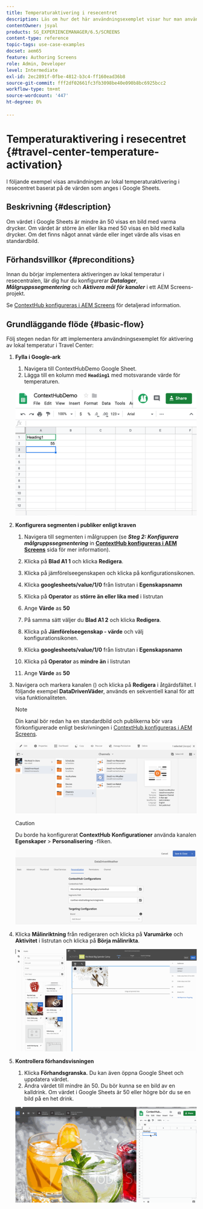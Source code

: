 ```yaml
---
title: Temperaturaktivering i resecentret
description: Läs om hur det här användningsexemplet visar hur man använder lokal temperaturaktivering i resecentret baserat på värdena i Google Sheets.
contentOwner: jsyal
products: SG_EXPERIENCEMANAGER/6.5/SCREENS
content-type: reference
topic-tags: use-case-examples
docset: aem65
feature: Authoring Screens
role: Admin, Developer
level: Intermediate
exl-id: 2ec2891f-0fbe-4812-b3c4-ff160ead36b8
source-git-commit: fff2df02661fc3fb3098be40e090b8bc6925bcc2
workflow-type: tm+mt
source-wordcount: '447'
ht-degree: 0%

---
```


# Temperaturaktivering i resecentret {#travel-center-temperature-activation}

I följande exempel visas användningen av lokal temperaturaktivering i resecentret baserat på de värden som anges i Google Sheets.

## Beskrivning {#description}

Om värdet i Google Sheets är mindre än 50 visas en bild med varma drycker. Om värdet är större än eller lika med 50 visas en bild med kalla drycker. Om det finns något annat värde eller inget värde alls visas en standardbild.

## Förhandsvillkor {#preconditions}

Innan du börjar implementera aktiveringen av lokal temperatur i resecentralen, lär dig hur du konfigurerar ***Datalager***, ***Målgruppssegmentering*** och ***Aktivera mål för kanaler*** i ett AEM Screens-projekt.

Se [ContextHub konfigureras i AEM Screens](configuring-context-hub.md) för detaljerad information.

## Grundläggande flöde {#basic-flow}

Följ stegen nedan för att implementera användningsexemplet för aktivering av lokal temperatur i Travel Center:

1. **Fylla i Google-ark**

   1. Navigera till ContextHubDemo Google Sheet.
   1. Lägga till en kolumn med **`Heading1`** med motsvarande värde för temperaturen.

   ![screen_shot_2019-05-08at112911am](assets/screen_shot_2019-05-08at112911am.png)

1. **Konfigurera segmenten i publiker enligt kraven**

   1. Navigera till segmenten i målgruppen (se ***Steg 2: Konfigurera målgruppssegmentering*** in **[ContextHub konfigureras i AEM Screens](configuring-context-hub.md)** sida för mer information).

   1. Klicka på **Blad A1 1** och klicka **Redigera**.

   1. Klicka på jämförelseegenskapen och klicka på konfigurationsikonen.
   1. Klicka **googlesheets/value/1/0** från listrutan i **Egenskapsnamn**

   1. Klicka på **Operator** as **större än eller lika med** i listrutan

   1. Ange **Värde** as **50**

   1. På samma sätt väljer du **Blad A1 2** och klicka **Redigera**.

   1. Klicka på **Jämförelseegenskap - värde** och välj konfigurationsikonen.
   1. Klicka **googlesheets/value/1/0** från listrutan i **Egenskapsnamn**

   1. Klicka på **Operator** as **mindre än** i listrutan

   1. Ange **Värde** as **50**

1. Navigera och markera kanalen () och klicka på **Redigera** i åtgärdsfältet. I följande exempel **DataDrivenVäder**, används en sekventiell kanal för att visa funktionaliteten.

   >[!NOTE]
   >
   >Din kanal bör redan ha en standardbild och publikerna bör vara förkonfigurerade enligt beskrivningen i [ContextHub konfigureras i AEM Screens](configuring-context-hub.md).

   ![screen_shot_2019-05-08at113022am](assets/screen_shot_2019-05-08at113022am.png)

   >[!CAUTION]
   >
   >Du borde ha konfigurerat **ContextHub** **Konfigurationer** använda kanalen **Egenskaper** > **Personalisering** -fliken.

   ![screen_shot_2019-05-08at114106am](assets/screen_shot_2019-05-08at114106am.png)

1. Klicka **Målinriktning** från redigeraren och klicka på **Varumärke** och **Aktivitet** i listrutan och klicka på **Börja målinrikta**.

   ![new_activity3](assets/new_activity3.gif)

1. **Kontrollera förhandsvisningen**

   1. Klicka **Förhandsgranska.** Du kan även öppna Google Sheet och uppdatera värdet.
   1. Ändra värdet till mindre än 50. Du bör kunna se en bild av en kalldrink. Om värdet i Google Sheets är 50 eller högre bör du se en bild på en het drink.

   ![result3](assets/result3.gif)
